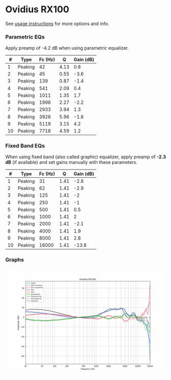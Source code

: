 # Ovidius RX100
See [usage instructions](https://github.com/jaakkopasanen/AutoEq#usage) for more options and info.

### Parametric EQs
Apply preamp of -4.2 dB when using parametric equalizer.

|   # | Type    |   Fc (Hz) |    Q |   Gain (dB) |
|-----|---------|-----------|------|-------------|
|   1 | Peaking |        42 | 4.13 |         0.8 |
|   2 | Peaking |        45 | 0.55 |        -3.6 |
|   3 | Peaking |       139 | 0.87 |        -1.4 |
|   4 | Peaking |       541 | 2.09 |         0.4 |
|   5 | Peaking |      1011 | 1.35 |         1.7 |
|   6 | Peaking |      1996 | 2.27 |        -2.2 |
|   7 | Peaking |      2933 | 3.94 |         1.3 |
|   8 | Peaking |      3926 | 5.96 |        -1.8 |
|   9 | Peaking |      5119 | 3.15 |         4.2 |
|  10 | Peaking |      7718 | 4.59 |         1.2 |

### Fixed Band EQs
When using fixed band (also called graphic) equalizer, apply preamp of **-2.3 dB** (if available) and set gains manually with these parameters.

|   # | Type    |   Fc (Hz) |    Q |   Gain (dB) |
|-----|---------|-----------|------|-------------|
|   1 | Peaking |        31 | 1.41 |        -2.8 |
|   2 | Peaking |        62 | 1.41 |        -2.9 |
|   3 | Peaking |       125 | 1.41 |        -2   |
|   4 | Peaking |       250 | 1.41 |        -1   |
|   5 | Peaking |       500 | 1.41 |         0.5 |
|   6 | Peaking |      1000 | 1.41 |         2   |
|   7 | Peaking |      2000 | 1.41 |        -2.1 |
|   8 | Peaking |      4000 | 1.41 |         1.9 |
|   9 | Peaking |      8000 | 1.41 |         2.8 |
|  10 | Peaking |     16000 | 1.41 |       -13.8 |

### Graphs
![](./Ovidius%20RX100.png)
